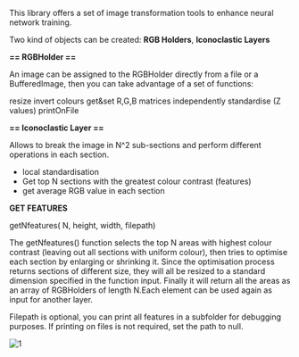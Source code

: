 This library offers a set of image transformation tools to enhance neural network training.

Two kind of objects can be created: **RGB Holders**, **Iconoclastic Layers**

**== RGBHolder ==**

An image can be assigned to the RGBHolder directly from a file or a BufferedImage, then you can take advantage of a set of functions: 

resize
invert colours
get&set R,G,B matrices independently
standardise (Z values)
printOnFile


**== Iconoclastic Layer ==**

Allows to break the image in N^2 sub-sections and perform different operations in each section.

-  local standardisation
-  Get top N sections with the greatest colour contrast (features)
-  get average RGB value in each section

**GET FEATURES**

getNfeatures( N, height, width, filepath)

The getNfeatures() function selects the top N areas with highest colour contrast (leaving out all sections with uniform colour), then tries to optimise each section by enlarging or shrinking it. Since the optimisation process returns sections of different size, they will all be resized to a standard dimension specified in the function input. Finally it will return all the areas as an array of RGBHolders of length N.Each element can be used again as input for another layer.

Filepath is optional, you can print all features in a subfolder for debugging purposes. If printing on files is not required, set the path to null.


![1](https://user-images.githubusercontent.com/21087227/40578829-283e0f72-6113-11e8-8e22-3bbf2a64caaf.JPG)
